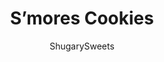 ---
layout: ../../layouts/MarkdownPostLayout.astro
title: S&#8217;mores Cookies
author: ShugarySweets
pubDate: 2021-07-14
description: "Bring the campfire dessert indoors with this S&#x27;mores Cookies recipe! Chocolate chip cookies are flecked with graham cracker crumbs and filled with a melty marshmallow center. Everything you love about S&#x27;mores--without the mess!"
image_url: https://www.shugarysweets.com/wp-content/uploads/2021/07/smores-cookies-facebook.jpg
tags: ["Cookies","American"]
calories: 301
protein: 4
carbohydrates: 40
fats: 15
fiber: 1
ingredients: ["1 cup salted butter, softened","¾ cup brown sugar, packed","¼ cup granulated sugar","2 large eggs","1 teaspoon vanilla extract","2 ½ cups all-purpose flour","1 teaspoon baking soda","½ cup graham cracker crumbs","1 cup semi-sweet chocolate chips","1 cup milk chocolate chips","1 ½ - 2 cups mini marshmallows"]
serves: 20
time: "27 minutes"
prepTime: "15 minutes"
instructions: ["Preheat oven to 350℉. Line a cookie sheet with parchment paper. Set aside.","With an electric mixer, beat butter and sugars until light and fluffy. Add eggs and vanilla and beat well. Add flour and baking soda half at a time, until well combined.","Fold in graham cracker crumbs and chocolate chips, reserving some chips to press into the tops of the cookies.","Using a 1 Tablespoon cookie scoop, scoop cookie dough into the palm of your hand and flatten into a circle (about 2-inches to 2 ½-inches). Place on parchment paper at least 4 inches apart (I put 4 cookies on a sheet at a time).","Place 5-7 mini marshmallows onto the center of each cookie dough circle. Using the 1 Tablespoon scoop, grab another scoop of cookie dough, flatten in your hand and place gently over the mini marshmallows.","Press edges of the top and bottom discs together so that melted marshmallow doesn't come out when baking. Repeat for remaining cookies. Press a few extra mini marshmallows and chocolate chips on top, before baking, if desired.","Bake in a preheated oven for 12-14 minutes. The cookies will have lightly golden edges, but be sure to not OVERBAKE them. You want them a little soft in the center (I always err on undercooking vs overcooking).","Cool on the cookie sheet until the cookies can be transferred to a cooling rack without breaking apart, about 10-15 minutes."]
nutrition: ["301 calories","40 grams carbohydrates","45 milligrams cholesterol","15 grams fat","1 grams fiber","4 grams protein","9 grams saturated fat","169 milligrams sodium","23 grams sugar","0 grams trans fat","5 grams unsaturated fat"]
---